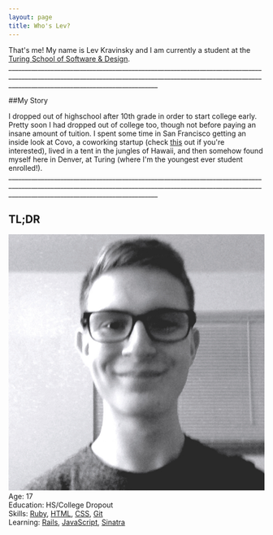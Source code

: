 ```yaml
---
layout: page
title: Who's Lev?
---
```

<div class="about">
That's me! My name is Lev Kravinsky and I am currently a student at the <a href="http://www.turing.io">Turing School of Software & Design</a>.
<br>
</div>
__________________________________________________________________________________________________________________________________________________________________________________________________________

##My Story
<div class="about">
I dropped out of highschool after 10th grade in order to start college early. Pretty soon I had dropped out of college too, though not before paying an insane amount of tuition. I spent some time in San Francisco getting an inside look at Covo, a coworking startup (check <a href="https://hbr.org/2015/05/why-people-thrive-in-coworking-spaces">this</a> out if you're interested), lived in a tent in the jungles of Hawaii, and then somehow found myself here in Denver, at Turing (where I'm the youngest ever student enrolled!).
<br>
</div>
__________________________________________________________________________________________________________________________________________________________________________________________________________

<span class="tldr-header"><h2>TL;DR</h2></span>
<div class="two-columns">
<div class="round">
<img src="/public/Me!.jpg"
</div>
</div>

<div class="about" id="tldr">
Age: 17 <br>
Education: HS/College Dropout <br>
Skills: <a href="https://www.ruby-lang.org/en/">Ruby</a>, <a href="http://en.wikipedia.org/wiki/HTML">HTML</a>, <a href="http://en.wikipedia.org/wiki/Cascading_Style_Sheets">CSS</a>, <a href="http://git-scm.com/">Git</a> <br>
Learning: <a href="http://rubyonrails.org/">Rails</a>, <a href="http://en.wikipedia.org/wiki/JavaScript">JavaScript</a>, <a href="http://www.sinatrarb.com/">Sinatra</a>
</div>
